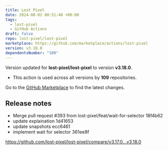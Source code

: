 ```yaml
---
title: Lost Pixel
date: 2024-08-02 00:51:40 +00:00
tags:
  - lost-pixel
  - GitHub Actions
draft: false
repo: lost-pixel/lost-pixel
marketplace: https://github.com/marketplace/actions/lost-pixel
version: v3.18.0
dependentsNumber: "109"
---
```



Version updated for **lost-pixel/lost-pixel** to version **v3.18.0**.
- This action is used across all versions by **109** repositories.

Go to the [GitHub Marketplace](https://github.com/marketplace/actions/lost-pixel) to find the latest changes.

## Release notes

- Merge pull request #393 from lost-pixel/feat/wait-for-selector  18f4b62
- update explaination  1d41653
- update snapshots  ecc6461
- implement wait for selector  361ee8f

https://github.com/lost-pixel/lost-pixel/compare/v3.17.0...v3.18.0
